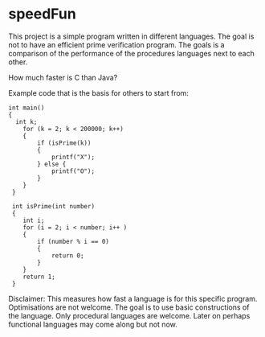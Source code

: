 speedFun
========
This project is a simple program written in different languages. 
The goal is not to have an efficient prime verification program. The goals is a comparison of the 
performance of the procedures languages next to each other.

How much faster is C than Java?

Example code that is the basis for others to start from:

    int main()
    {
      int k;
	    for (k = 2; k < 200000; k++)
	    {
		    if (isPrime(k))
		    {
		     	printf("X");
		    } else {
    			printf("O");
    		}
    	}  
     }

     int isPrime(int number)
     {
        int i;
        for (i = 2; i < number; i++ )
        {
            if (number % i == 0)
            {
                return 0;
            }
        }
        return 1;
     }



Disclaimer:
This measures how fast a language is for this specific program. Optimisations are not welcome. 
The goal is to use basic constructions of the language. 
Only procedural languages are welcome. 
Later on perhaps functional languages may come along but not now.

